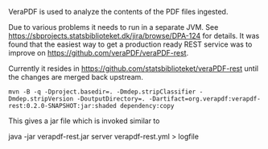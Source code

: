 VeraPDF is used to analyze the contents of the PDF files ingested.

Due to various problems it needs to run in a separate JVM.  See https://sbprojects.statsbiblioteket.dk/jira/browse/DPA-124
for details.  It was found that the easiest way to get a production ready 
REST service was to improve on https://github.com/veraPDF/veraPDF-rest.

Currently it resides in https://github.com/statsbiblioteket/veraPDF-rest until
the changes are merged back upstream.

    mvn -B -q -Dproject.basedir=. -Dmdep.stripClassifier -Dmdep.stripVersion -DoutputDirectory=. -Dartifact=org.verapdf:verapdf-rest:0.2.0-SNAPSHOT:jar:shaded dependency:copy

This gives a jar file which is invoked similar to 

   java -jar verapdf-rest.jar server verapdf-rest.yml > logfile
   

    
